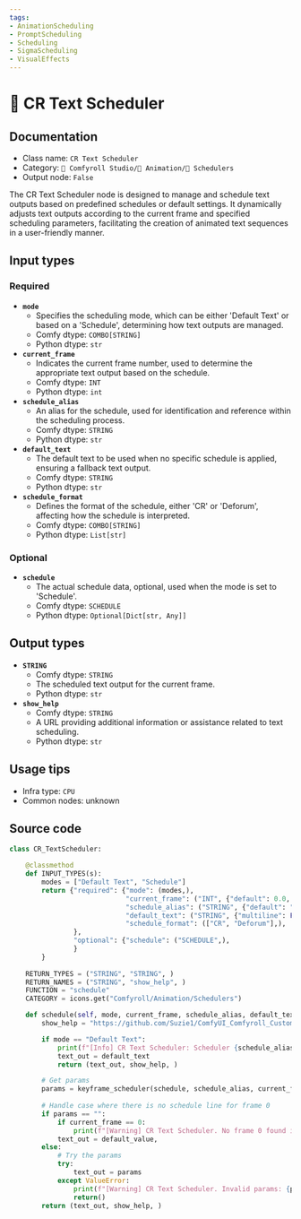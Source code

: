 ```yaml
---
tags:
- AnimationScheduling
- PromptScheduling
- Scheduling
- SigmaScheduling
- VisualEffects
---
```


# 📑 CR Text Scheduler
## Documentation
- Class name: `CR Text Scheduler`
- Category: `🧩 Comfyroll Studio/🎥 Animation/📑 Schedulers`
- Output node: `False`

The CR Text Scheduler node is designed to manage and schedule text outputs based on predefined schedules or default settings. It dynamically adjusts text outputs according to the current frame and specified scheduling parameters, facilitating the creation of animated text sequences in a user-friendly manner.
## Input types
### Required
- **`mode`**
    - Specifies the scheduling mode, which can be either 'Default Text' or based on a 'Schedule', determining how text outputs are managed.
    - Comfy dtype: `COMBO[STRING]`
    - Python dtype: `str`
- **`current_frame`**
    - Indicates the current frame number, used to determine the appropriate text output based on the schedule.
    - Comfy dtype: `INT`
    - Python dtype: `int`
- **`schedule_alias`**
    - An alias for the schedule, used for identification and reference within the scheduling process.
    - Comfy dtype: `STRING`
    - Python dtype: `str`
- **`default_text`**
    - The default text to be used when no specific schedule is applied, ensuring a fallback text output.
    - Comfy dtype: `STRING`
    - Python dtype: `str`
- **`schedule_format`**
    - Defines the format of the schedule, either 'CR' or 'Deforum', affecting how the schedule is interpreted.
    - Comfy dtype: `COMBO[STRING]`
    - Python dtype: `List[str]`
### Optional
- **`schedule`**
    - The actual schedule data, optional, used when the mode is set to 'Schedule'.
    - Comfy dtype: `SCHEDULE`
    - Python dtype: `Optional[Dict[str, Any]]`
## Output types
- **`STRING`**
    - Comfy dtype: `STRING`
    - The scheduled text output for the current frame.
    - Python dtype: `str`
- **`show_help`**
    - Comfy dtype: `STRING`
    - A URL providing additional information or assistance related to text scheduling.
    - Python dtype: `str`
## Usage tips
- Infra type: `CPU`
- Common nodes: unknown


## Source code
```python
class CR_TextScheduler:

    @classmethod
    def INPUT_TYPES(s):
        modes = ["Default Text", "Schedule"]
        return {"required": {"mode": (modes,),
                             "current_frame": ("INT", {"default": 0.0, "min": 0.0, "max": 9999.0, "step": 1.0,}),
                             "schedule_alias": ("STRING", {"default": "", "multiline": False}),
                             "default_text": ("STRING", {"multiline": False, "default": "default text"}),
                             "schedule_format": (["CR", "Deforum"],),
                },
                "optional": {"schedule": ("SCHEDULE",),               
                }                    
        }
    
    RETURN_TYPES = ("STRING", "STRING", )
    RETURN_NAMES = ("STRING", "show_help", )
    FUNCTION = "schedule"
    CATEGORY = icons.get("Comfyroll/Animation/Schedulers")

    def schedule(self, mode, current_frame, schedule_alias, default_text, schedule_format, schedule=None):
        show_help = "https://github.com/Suzie1/ComfyUI_Comfyroll_CustomNodes/wiki/Scheduler-Nodes#cr-text-scheduler"

        if mode == "Default Text":
            print(f"[Info] CR Text Scheduler: Scheduler {schedule_alias} is disabled")
            text_out = default_text
            return (text_out, show_help, )

        # Get params
        params = keyframe_scheduler(schedule, schedule_alias, current_frame)
         
        # Handle case where there is no schedule line for frame 0 
        if params == "":
            if current_frame == 0:
                print(f"[Warning] CR Text Scheduler. No frame 0 found in schedule. Starting with default value at frame 0")
            text_out = default_value,
        else:
            # Try the params
            try:
                text_out = params
            except ValueError:
                print(f"[Warning] CR Text Scheduler. Invalid params: {params}")
                return()
        return (text_out, show_help, )

```
